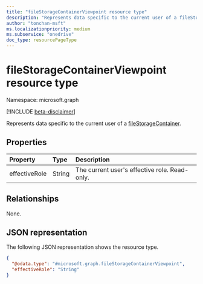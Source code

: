 ```yaml
---
title: "fileStorageContainerViewpoint resource type"
description: "Represents data specific to the current user of a fileStorageContainer"
author: "tonchan-msft"
ms.localizationpriority: medium
ms.subservice: "onedrive"
doc_type: resourcePageType
---
```


# fileStorageContainerViewpoint resource type

Namespace: microsoft.graph

[!INCLUDE [beta-disclaimer](../../includes/beta-disclaimer.md)]

Represents data specific to the current user of a  [fileStorageContainer](../resources/filestoragecontainer.md).


## Properties
|Property|Type|Description|
|:---|:---|:---|
|effectiveRole|String|The current user's effective role. Read-only.|

## Relationships
None.

## JSON representation
The following JSON representation shows the resource type.

<!-- {
  "blockType": "resource",
  "@odata.type": "microsoft.graph.fileStorageContainerViewpoint"
}
-->
``` json
{
  "@odata.type": "#microsoft.graph.fileStorageContainerViewpoint",
  "effectiveRole": "String"
}
```

